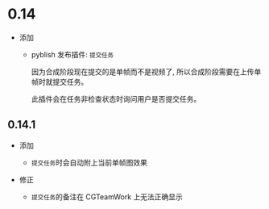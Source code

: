 # 0.14

- 添加

  - pyblish 发布插件: `提交任务`

    因为合成阶段现在提交的是单帧而不是视频了, 所以合成阶段需要在上传单帧时就提交任务。

    此插件会在任务非检查状态时询问用户是否提交任务。

## 0.14.1

- 添加

  - `提交任务`时会自动附上当前单帧图效果

- 修正

  - `提交任务`的备注在 CGTeamWork 上无法正确显示
